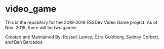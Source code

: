 # video_game
This is the repository for the 2018-2019 ESSDev Video Game project. As of Nov. 2018, there will be two games.

Created and Maintained By: Russell Lamey, Ezra Goldberg, Sydney Corbett, and Ben Barcados
